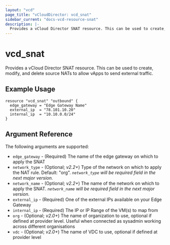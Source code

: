 ```yaml
---
layout: "vcd"
page_title: "vCloudDirector: vcd_snat"
sidebar_current: "docs-vcd-resource-snat"
description: |-
  Provides a vCloud Director SNAT resource. This can be used to create, modify, and delete source NATs to allow vApps to send external traffic.
---
```


# vcd\_snat

Provides a vCloud Director SNAT resource. This can be used to create, modify,
and delete source NATs to allow vApps to send external traffic.

## Example Usage

```hcl
resource "vcd_snat" "outbound" {
  edge_gateway = "Edge Gateway Name"
  external_ip  = "78.101.10.20"
  internal_ip  = "10.10.0.0/24"
}
```

## Argument Reference

The following arguments are supported:

* `edge_gateway` - (Required) The name of the edge gateway on which to apply the SNAT
* `network_type` - (Optional; *v2.2+*) Type of the network on which to apply the NAT rule. Default: "org". *`network_type` will be required field in the next major version.*
* `network_name` - (Optional; *v2.2+*) The name of the network on which to apply the SNAT. *`network_name` will be required field in the next major version.*
* `external_ip` - (Required) One of the external IPs available on your Edge Gateway
* `internal_ip` - (Required) The IP or IP Range of the VM(s) to map from
* `org` - (Optional; *v2.0+*) The name of organization to use, optional if defined at provider level. Useful when connected as sysadmin working across different organisations
* `vdc` - (Optional; *v2.0+*) The name of VDC to use, optional if defined at provider level
